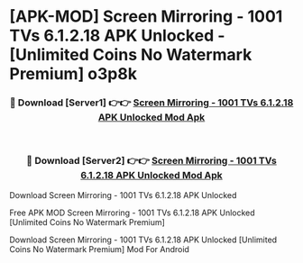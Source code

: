 # [APK-MOD] Screen Mirroring - 1001 TVs 6.1.2.18 APK Unlocked - [Unlimited Coins No Watermark Premium] o3p8k



<div align="center">
<h3>🔴 Download [Server1] 👉👉 <a href="https://momento.my/?title=Screen_Mirroring_-_1001_TVs_6.1.2.18_APK_Unlocked">Screen Mirroring - 1001 TVs 6.1.2.18 APK Unlocked Mod Apk</a></h3><br>

<h3>🔴 Download [Server2] 👉👉 <a href="https://momento.my/?title=Screen_Mirroring_-_1001_TVs_6.1.2.18_APK_Unlocked">Screen Mirroring - 1001 TVs 6.1.2.18 APK Unlocked Mod Apk</a></h3>
</div>



Download Screen Mirroring - 1001 TVs 6.1.2.18 APK Unlocked 

Free APK MOD Screen Mirroring - 1001 TVs 6.1.2.18 APK Unlocked [Unlimited Coins No Watermark Premium]

Download Screen Mirroring - 1001 TVs 6.1.2.18 APK Unlocked [Unlimited Coins No Watermark Premium] Mod For Android
